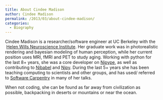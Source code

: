 ```yaml
---
title: About Cindee Madison
author: Cindee Madison
permalink: /2013/03/about-cindee-madison/
categories:
  - Biography
---
```

Cindee Madison is a researcher/software engineer at UC Berkeley with the  <a href="http://neuroscience.berkeley.edu" target="_blank">Helen Wills Neuroscience Institute</a>. Her graduate work was in photorealistic rendering and bayesian modeling of human perception, while her current position uses MRI, fMRI and PET to study aging. Working with python for the last 8+ years, she was a core developer on <a href="http://nipy.sourceforge.net/nipype/" target="_blank">Nipype</a>, as well as contributing to <a href="http://nipy.sourceforge.net/nibabel/" target="_blank">Nibabel</a> and <a href="http://nipy.sourceforge.net/nipy/stable/index.html" target="_blank">Nipy</a>. During the last 5+ years she has been teaching computing to scientists and other groups, and has used/ referred to <a href="http://software-carpentry.org/" target="_blank">Software Carpentry</a> in many of her talks.

When not coding, she can be found as far away from civilization as possible, backpacking in deserts or mountains or near the ocean.

&nbsp;
